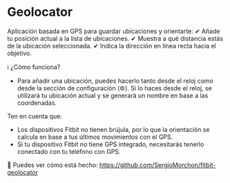 # Geolocator

Aplicación basada en GPS para guardar ubicaciones y orientarte:
✔ Añade tu posición actual a la lista de ubicaciones.
✔ Muestra a qué distancia estás de la ubicación seleccionada.
✔ Indica la dirección en línea recta hacia el objetivo.

ℹ ¿Cómo funciona?

- Para añadir una ubicación, puedes hacerlo tanto desde el reloj como desde la sección de configuración (⚙). Si lo haces desde el reloj, se utilizará tu ubicación actual y se generará un nombre en base a las coordenadas.

Ten en cuenta que:

- Los dispositivos Fitbit no tienen brújula, por lo que la orientación se calcula en base a tus últimos movimientos con el GPS.
- Si tu dispositivo Fitbit no tiene GPS integrado, necesitarás tenerlo conectado con tu teléfono con GPS.

🧐 Puedes ver cómo está hecho: https://github.com/SergioMorchon/fitbit-geolocator
